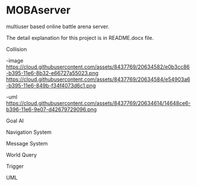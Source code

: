 # MOBAserver
multiuser based online battle arena server.

The detail explanation for this project is in README.docx file.

Collision

-image
https://cloud.githubusercontent.com/assets/8437769/20634582/e0b3cc86-b395-11e6-8b32-e66727a55023.png
https://cloud.githubusercontent.com/assets/8437769/20634584/e54903a6-b395-11e6-849b-f34f4073d6c1.png

-uml
https://cloud.githubusercontent.com/assets/8437769/20634614/14648ce6-b396-11e6-9e07-d42679729096.png

Goal AI


Navigation System


Message System

World Query

Trigger

UML
